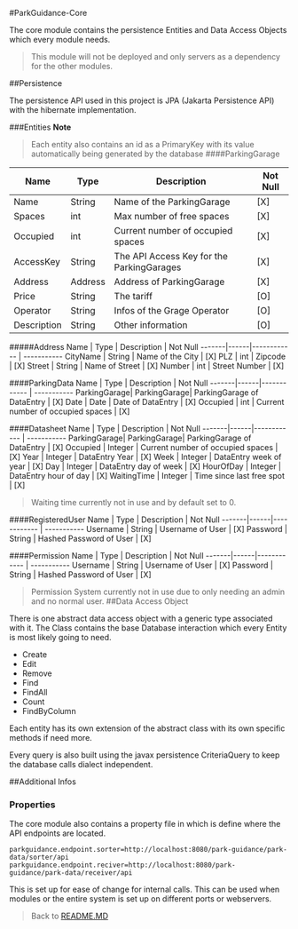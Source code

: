 #ParkGuidance-Core

The core module contains the persistence Entities and Data Access Objects which every module needs.
>This module will not be deployed and only servers as a dependency for the other modules.

##Persistence

The persistence API used in this project is JPA (Jakarta Persistence API) with the hibernate implementation.


###Entities
**Note**
> Each entity also contains an id as a PrimaryKey with its value automatically being generated by the database
####ParkingGarage

  Name | Type | Description | Not Null
-------|------|------------ | -----------
Name        | String    | Name of the ParkingGarage                 | [X]
Spaces      | int       | Max number of free spaces                 | [X]
Occupied    | int       | Current number of occupied spaces         | [X]
AccessKey   | String    | The API Access Key for the ParkingGarages | [X]
Address     | Address   | Address of ParkingGarage                  | [X]
Price       | String    | The tariff                                | [O]
Operator    | String    | Infos of the Grage Operator               | [O]
Description | String    | Other information                         | [O]

#####Address
  Name | Type | Description | Not Null
-------|------|------------ | -----------
CityName    | String    | Name of the City  | [X]
PLZ         | int       | Zipcode           | [X]
Street      | String    | Name of Street    | [X]
Number      | int       | Street Number     | [X]

####ParkingData
  Name | Type | Description | Not Null
-------|------|------------ | -----------
ParkingGarage| ParkingGarage| ParkingGarage of DataEntry        | [X]
Date         | Date         | Date of DataEntry                 | [X]
Occupied     | int          | Current number of occupied spaces | [X]

####Datasheet
  Name | Type | Description | Not Null
-------|------|------------ | -----------
ParkingGarage| ParkingGarage| ParkingGarage of DataEntry        | [X]
Occupied     | Integer      | Current number of occupied spaces | [X]
Year         | Integer      | DataEntry Year                    | [X]
Week         | Integer      | DataEntry week of year            | [X]
Day          | Integer      | DataEntry day of week             | [X]
HourOfDay    | Integer      | DataEntry hour of day             | [X]
WaitingTime  | Integer      | Time since last free spot         | [X]

> Waiting time currently not in use and by default set to 0.

####RegisteredUser
  Name | Type | Description | Not Null
-------|------|------------ | -----------
Username    | String    | Username of User          | [X]
Password    | String    | Hashed Password of User   | [X]

####Permission
  Name | Type | Description | Not Null
-------|------|------------ | -----------
Username    | String    | Username of User          | [X]
Password    | String    | Hashed Password of User   | [X]

> Permission System currently not in use due to only needing an admin and no normal user.
##Data Access Object

There is one abstract data access object with a generic type associated with it. The Class contains the base Database interaction which every Entity is most likely going to need.

- Create
- Edit
- Remove
- Find
- FindAll
- Count
- FindByColumn

Each entity has its own extension of the abstract class with its own specific methods if need more. 

Every query is also built using the javax persistence CriteriaQuery to keep the database calls dialect independent.

##Additional Infos

### Properties

The core module also contains a property file in which is define where the API endpoints are located. 

```properties
parkguidance.endpoint.sorter=http://localhost:8080/park-guidance/park-data/sorter/api
parkguidance.endpoint.reciver=http://localhost:8080/park-guidance/park-data/receiver/api
```

This is set up for ease of change for internal calls. This can be used when modules or the entire system is set up on different ports or webservers.

>Back to  [README.MD](../README.md)
